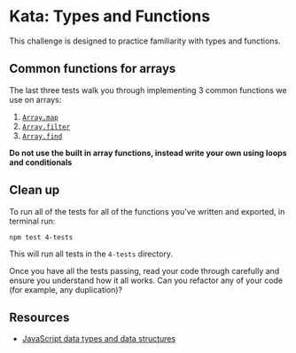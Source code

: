 # Kata: Types and Functions

This challenge is designed to practice familiarity with types and functions.

## Common functions for arrays

The last three tests walk you through implementing 3 common functions we use on arrays:

1. [`Array.map`](https://developer.mozilla.org/en-US/docs/Web/JavaScript/Reference/Global_Objects/Array/map)
2. [`Array.filter`](https://developer.mozilla.org/en-US/docs/Web/JavaScript/Reference/Global_Objects/Array/filter)
3. [`Array.find`](https://developer.mozilla.org/en-US/docs/Web/JavaScript/Reference/Global_Objects/Array/find)

**Do not use the built in array functions, instead write your own using loops and conditionals**

## Clean up

To run all of the tests for all of the functions you've written and exported, in terminal run:

```
npm test 4-tests
```

This will run all tests in the `4-tests` directory.

Once you have all the tests passing, read your code through carefully and ensure you understand how it all works. Can you refactor any of your code (for example, any duplication)?

## Resources

- [JavaScript data types and data structures](https://developer.mozilla.org/en/docs/Web/JavaScript/Data_structures)
